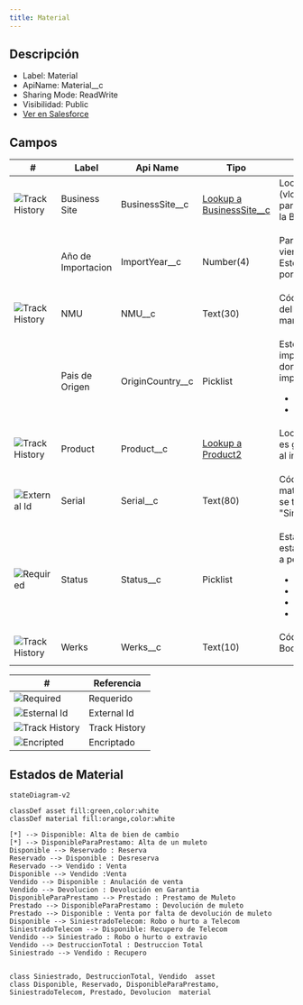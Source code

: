 ```yaml
---
title: Material
---
```


<!-- START autogenerated-object -->

## Descripción



- Label: Material
- ApiName: Material__c
- Sharing Mode: ReadWrite
- Visibilidad: Public
- [Ver en Salesforce](https://test.salesforce.com/lightning/setup/ObjectManager/lookupRedirect?lookup=entityByApiName&apiName=Material__c)

## Campos

| #   | Label | Api Name | Tipo | Descripcion |
| --- | ----- | -------- | ---- | ----------- |
| <div class="icons">![Track History](/img/tracker_60.png)</div> | Business Site | BusinessSite__c | [Lookup a BusinessSite__c](/diccionarios/objects/BusinessSite__c) | Lookup a Store Location (vlocity_cmt__BusinessSite__c) para vincular los materiales a la Bodega correspondiente <ul></ul> |
| <div class="icons"></div> | Año de Importacion | ImportYear__c | Number(4) | Para los productos importados viene el año de importación. Este dato es importante porque debe salir en la factura <ul></ul> |
| <div class="icons">![Track History](/img/tracker_60.png)</div> | NMU | NMU__c | Text(30) | Código único de identificación del producto. SAP y el CRM manejan el mismo código. <ul></ul> |
| <div class="icons"></div> | Pais de Origen | OriginCountry__c | Picklist | Esto se usa en material importados y tiene el pais de donde se realizó la importación <ul><li>Mexico</li><li>China</li></ul> |
| <div class="icons">![Track History](/img/tracker_60.png)</div> | Product | Product__c | [Lookup a Product2](/diccionarios/objects/Product2) | Lookup a Products. La relación es gestionada por un Trigger al insertarse el material. <ul></ul> |
| <div class="icons">![External Id](/img/database_60.png)</div> | Serial | Serial__c | Text(80) | Código único que identifica el material. En tipo &quot;Terminales&quot; se trata del IMEI. En tipo &quot;Simcard&quot; refiere al IMSI <ul></ul> |
| <div class="icons">![Required](/img/lock_60.png)</div> | Status | Status__c | Picklist | Estado del material. Sólo el estado &lt;MTPL&gt; Disponible va a permitir ser reservado. <ul><li>Disponible</li><li>Reservado</li><li>Muleto</li><li>No Disponible</li></ul> |
| <div class="icons">![Track History](/img/tracker_60.png)</div> | Werks | Werks__c | Text(10) | Código único que identifica la Bodega en SAP. <ul></ul> |

| #                                                              | Referencia    |
| -------------------------------------------------------------- | ------------- |
| <div class="icons">![Required](/img/lock_60.png)</div>         | Requerido     |
| <div class="icons">![Esternal Id](/img/database_60.png)</div>  | External Id   |
| <div class="icons">![Track History](/img/tracker_60.png)</div> | Track History |
| <div class="icons">![Encripted](/img/password_60.png)</div>    | Encriptado    |

<!-- END autogenerated-object -->


## Estados de Material

````mermaid 
stateDiagram-v2

classDef asset fill:green,color:white
classDef material fill:orange,color:white

[*] --> Disponible: Alta de bien de cambio
[*] --> DisponibleParaPrestamo: Alta de un muleto 
Disponible --> Reservado : Reserva
Reservado --> Disponible : Desreserva
Reservado --> Vendido : Venta
Disponible --> Vendido :Venta
Vendido --> Disponible : Anulación de venta
Vendido --> Devolucion : Devolución en Garantia
DisponibleParaPrestamo --> Prestado : Prestamo de Muleto
Prestado --> DisponibleParaPrestamo : Devolución de muleto
Prestado --> Disponible : Venta por falta de devolución de muleto
Disponible --> SiniestradoTelecom: Robo o hurto a Telecom
SiniestradoTelecom --> Disponible: Recupero de Telecom
Vendido --> Siniestrado : Robo o hurto o extravio 
Vendido --> DestruccionTotal : Destruccion Total 
Siniestrado --> Vendido : Recupero


class Siniestrado, DestruccionTotal, Vendido  asset
class Disponible, Reservado, DisponibleParaPrestamo, SiniestradoTelecom, Prestado, Devolucion  material
````
